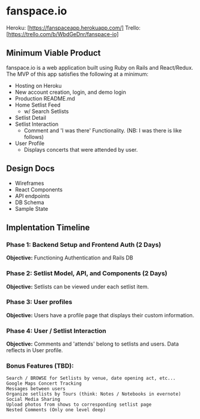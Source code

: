 # fanspace.io

Heroku: [https://fanspaceapp.herokuapp.com/]
Trello: [https://trello.com/b/WbdGeDnr/fanspace-io]

## Minimum Viable Product

fanspace.io is a web application built using Ruby on Rails and React/Redux. The MVP of this app satisfies the following at a minimum:

* Hosting on Heroku
* New account creation, login, and demo login
* Production README.md
* Home Setlist Feed
    * w/ Search Setlists
* Setlist Detail
* Setlist Interaction
    * Comment and 'I was there' Functionality. (NB: I was there is like follows)
* User Profile
    * Displays concerts that were attended by user. 

## Design Docs

* Wireframes
* React Components
* API endpoints
* DB Schema
* Sample State

## Implentation Timeline

### Phase 1: Backend Setup and Frontend Auth (2 Days)
**Objective:** Functioning Authentication and Rails DB
### Phase 2: Setlist Model, API, and Components (2 Days)
**Objective:** Setlists can be viewed under each setlist item. 
### Phase 3: User profiles
**Objective:** Users have a profile page that displays their custom information.
### Phase 4: User / Setlist Interaction
**Objective:** Comments and 'attends' belong to setlists and users. Data reflects in User profile.

### Bonus Features (TBD):
    Search / BROWSE for Setlists by venue, date opening act, etc... 
    Google Maps Concert Tracking
    Messages between users
    Organize setlists by Tours (think: Notes / Notebooks in evernote)
    Social Media Sharing
    Upload photos from shows to corresponding setlist page
    Nested Comments (Only one level deep)